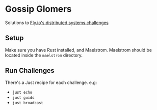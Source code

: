 # Gossip Glomers

Solutions to [Fly.io's distributed systems challenges](https://fly.io/dist-sys/)

## Setup

Make sure you have Rust installed, and Maelstrom. Maelstrom should be located inside the `maelstrom` directory.

## Run Challenges

There's a Just recipe for each challenge. e.g:
- `just echo`
- `just guids`
- `just broadcast`
